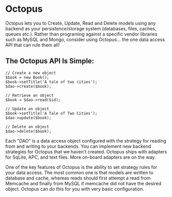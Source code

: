 Octopus
=======
Octopus lets you to Create, Update, Read and Delete models using any backend as your persistence/storage system (databases, files, caches, queues etc.). Rather than programing against a specific vendor libraries such as MySQL and Mongo, consider using Octopus... the one data access API that can rule them all!

The Octopus API Is Simple:
-------------
```
// Create a new object
$book = new Book();
$book->setTitle('A tale of two cities');
$dao->create($book);

// Retrieve an object
$book = $dao->read($id);

// Update an object
$book->setTitle('A Tale of Two Cities');
$dao->update($book);

// Delete an object
$dao->delete($book);
```

Each "DAO" is a data access object configured with the strategy for reading from
and writing to your backends. You can implement new backend strategies for Octopus
that we haven't created. Octopus ships with adapters for SqLite, APC, and text files. 
More on-board adapters are on the way.

One of the key features of Octopus is the ability to set strategy rules for your data
access. The most common one is that models are written to database and cache, whereas
reads should first attempt a read from Memcache and finally from MySQL if memcache
did not have the desired object. Octopus can do this for you with very basic configuration.
